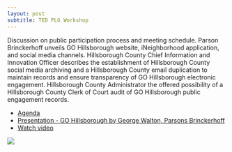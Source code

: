 ```yaml
---
layout: post
subtitle: TED PLG Workshop
---
```


Discussion on public participation process and meeting schedule. Parson Brinckerhoff unveils GO Hillsborough website, iNeighborhood application, and social media channels. Hillsborough County Chief Information and Innovation Officer describes the establishment of Hillsborough County social media archiving and a Hillsborough County email duplication to maintain records and ensure transparency of GO Hillsborough electronic engagement. Hillsborough County Administrator the offered possibility of a Hillsborough County Clerk of Court audit of GO Hillsborough public engagement records.

* [Agenda](http://www.hillsboroughcounty.org/DocumentCenter/View/14661 )
* [Presentation - GO Hillsborough by George Walton, Parsons Brinckerhoff](http://www.hillsboroughcounty.org/DocumentCenter/View/14664 )
* [Watch video](http://65.49.32.144/Hillsborough/0f7df348-3aa5-4076-a6d0-659871907e1e/Trans_Econ_Dev_PG_2_12_2015/presentation_file/mgpresenter.html?Stream=low)

<img src="{{ site.baseurl }}/images/gohills-logo.jpg" class="img-responsive center-block">
